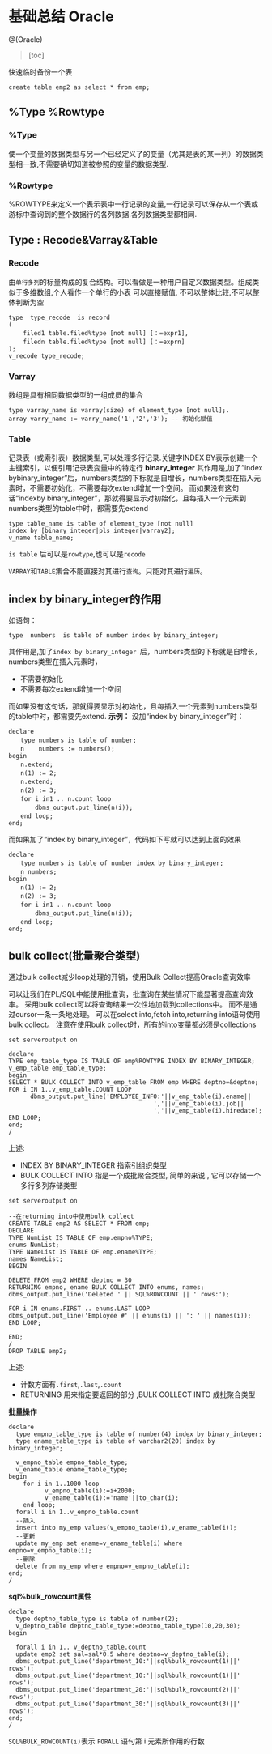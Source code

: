 # 基础总结 Oracle

@(Oracle)

> [toc]

快速临时备份一个表
```
create table emp2 as select * from emp;
```
## %Type %Rowtype
### %Type

使一个变量的数据类型与另一个已经定义了的变量（尤其是表的某一列）的数据类型相一致,不需要确切知道被参照的变量的数据类型.

### %Rowtype

%ROWTYPE来定义一个表示表中一行记录的变量,一行记录可以保存从一个表或游标中查询到的整个数据行的各列数据.各列数据类型都相同.

## Type : Recode&Varray&Table

### Recode
由`单行多列`的标量构成的复合结构。可以看做是一种用户自定义数据类型。组成类似于多维数组,个人看作一个单行的小表
可以直接赋值, 不可以整体比较,不可以整体判断为空
```
type  type_recode  is record
(
    filed1 table.filed%type [not null] [：=expr1],
    filedn table.filed%type [not null] [：=exprn]
);
v_recode type_recode;
```
### Varray
数组是具有相同数据类型的一组成员的集合
```
type varray_name is varray(size) of element_type [not null];.
array varry_name := varry_name('1','2','3'); -- 初始化赋值
```
### Table	
记录表（或索引表）数据类型,可以处理多行记录.关键字INDEX BY表示创建一个主键索引，以便引用记录表变量中的特定行
**binary_integer**
其作用是,加了”index bybinary_integer”后，numbers类型的下标就是自增长，numbers类型在插入元素时，不需要初始化，不需要每次extend增加一个空间。
而如果没有这句话“indexby binary_integer”，那就得要显示对初始化，且每插入一个元素到numbers类型的table中时，都需要先extend
```
type table_name is table of element_type [not null]
index by [binary_integer|pls_integer|varray2];
v_name table_name;
```
`is table` 后可以是`rowtype`,也可以是`recode`

`VARRAY`和`TABLE`集合不能直接对其进行`查询`。只能对其进行`遍历`。
## index by binary_integer的作用

如语句：

```
type  numbers  is table of number index by binary_integer;
```

其作用是,加了```index by binary_integer ```后，numbers类型的下标就是自增长，numbers类型在插入元素时，
* 不需要初始化
* 不需要每次extend增加一个空间

而如果没有这句话，那就得要显示对初始化，且每插入一个元素到numbers类型的table中时，都需要先extend.
**示例：**
没加“index by binary_integer”时：
```
declare
　　type numbers is table of number;
　　n    numbers := numbers();
begin
　　n.extend;
　　n(1) := 2;
　　n.extend;
　　n(2) := 3;
　　for i in1 .. n.count loop
　　    dbms_output.put_line(n(i));
　　end loop;
end;
```
而如果加了“index by binary_integer”，代码如下写就可以达到上面的效果
```
declare
　　type numbers is table of number index by binary_integer;
　　n numbers;
begin
　　n(1) := 2;
　　n(2) := 3;
　　for i in1 .. n.count loop
　　    dbms_output.put_line(n(i));
　　end loop;
end;
```
## bulk collect(批量聚合类型)
通过bulk collect减少loop处理的开销，使用Bulk Collect提高Oracle查询效率

可以让我们在PL/SQL中能使用批查询，批查询在某些情况下能显著提高查询效率。
采用bulk collect可以将查询结果一次性地加载到collections中。
而不是通过cursor一条一条地处理。
可以在select into,fetch into,returning into语句使用bulk collect。
注意在使用bulk collect时，所有的into变量都必须是collections
```
set serveroutput on

declare
TYPE emp_table_type IS TABLE OF emp%ROWTYPE INDEX BY BINARY_INTEGER;
v_emp_table emp_table_type;
begin
SELECT * BULK COLLECT INTO v_emp_table FROM emp WHERE deptno=&deptno;
FOR i IN 1..v_emp_table.COUNT LOOP
      dbms_output.put_line('EMPLOYEE_INFO:'||v_emp_table(i).ename||
                                        ','||v_emp_table(i).job||
                                        ','||v_emp_table(i).hiredate);
END LOOP;
end;
/
```
上述:

- INDEX BY BINARY_INTEGER 指索引组织类型
- BULK COLLECT INTO 指是一个成批聚合类型, 简单的来说 , 它可以存储一个多行多列存储类型

```
set serveroutput on

--在returning into中使用bulk collect
CREATE TABLE emp2 AS SELECT * FROM emp;
DECLARE
TYPE NumList IS TABLE OF emp.empno%TYPE;
enums NumList;
TYPE NameList IS TABLE OF emp.ename%TYPE;
names NameList;
BEGIN

DELETE FROM emp2 WHERE deptno = 30
RETURNING empno, ename BULK COLLECT INTO enums, names;
dbms_output.put_line('Deleted ' || SQL%ROWCOUNT || ' rows:');

FOR i IN enums.FIRST .. enums.LAST LOOP
dbms_output.put_line('Employee #' || enums(i) || ': ' || names(i));
END LOOP;

END;
/
DROP TABLE emp2;
```
上述:

- 计数方面有`.first`,`.last`,`.count`
- RETURNING 用来指定要返回的部分 ,BULK COLLECT INTO 成批聚合类型

**批量操作**


```
declare
  type empno_table_type is table of number(4) index by binary_integer;
  type ename_table_type is table of varchar2(20) index by binary_integer;

  v_empno_table empno_table_type;
  v_ename_table ename_table_type;
begin
    for i in 1..1000 loop
          v_empno_table(i):=i+2000;
          v_ename_table(i):='name'||to_char(i);
    end loop;
  forall i in 1..v_empno_table.count
  --插入
  insert into my_emp values(v_empno_table(i),v_ename_table(i));
  --更新
  update my_emp set ename=v_ename_table(i) where empno=v_empno_table(i);
  --删除
  delete from my_emp where empno=v_empno_table(i);
end;
/
```
**sql%bulk_rowcount属性**
```
declare
  type deptno_table_type is table of number(2);
  v_deptno_table deptno_table_type:=deptno_table_type(10,20,30);
begin

  forall i in 1.. v_deptno_table.count
  update emp2 set sal=sal*0.5 where deptno=v_deptno_table(i);
  dbms_output.put_line('department_10:'||sql%bulk_rowcount(1)||' rows');
  dbms_output.put_line('department_10:'||sql%bulk_rowcount(1)||' rows');
  dbms_output.put_line('department_20:'||sql%bulk_rowcount(2)||' rows');
  dbms_output.put_line('department_30:'||sql%bulk_rowcount(3)||' rows');
end;
/
```
`SQL%BULK_ROWCOUNT(i)`表示 `FORALL` 语句第 i 元素所作用的行数